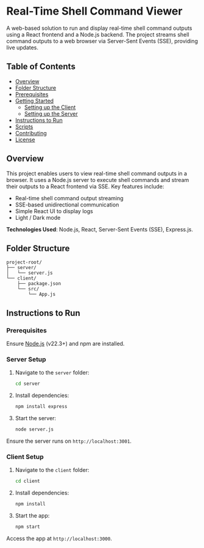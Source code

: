 # Real-Time Shell Command Viewer

A web-based solution to run and display real-time shell command outputs using a React frontend and a Node.js backend. The project streams shell command outputs to a web browser via Server-Sent Events (SSE), providing live updates.

## Table of Contents

- [Overview](#overview)
- [Folder Structure](#folder-structure)
- [Prerequisites](#prerequisites)
- [Getting Started](#getting-started)
  - [Setting up the Client](#setting-up-the-client)
  - [Setting up the Server](#setting-up-the-server)
- [Instructions to Run](#instructions-to-run)
- [Scripts](#scripts)
- [Contributing](#contributing)
- [License](#license)

## Overview

This project enables users to view real-time shell command outputs in a browser. It uses a Node.js server to execute shell commands and stream their outputs to a React frontend via SSE. Key features include:

- Real-time shell command output streaming
- SSE-based unidirectional communication
- Simple React UI to display logs
- Light / Dark mode

**Technologies Used**: Node.js, React, Server-Sent Events (SSE), Express.js.

## Folder Structure

```plaintext
project-root/
├── server/
│   └── server.js
└── client/
    ├── package.json
    └── src/
        └── App.js
```

## Instructions to Run

### Prerequisites

Ensure [Node.js](https://nodejs.org) (v22.3+) and npm are installed.

### Server Setup

1. Navigate to the `server` folder:
   ```bash
   cd server
   ```
2. Install dependencies:
   ```bash
   npm install express
   ```
3. Start the server:
   ```bash
   node server.js
   ```

Ensure the server runs on `http://localhost:3001`.

### Client Setup

1. Navigate to the `client` folder:
   ```bash
   cd client
   ```
2. Install dependencies:
   ```bash
   npm install
   ```
3. Start the app:
   ```bash
   npm start
   ```

Access the app at `http://localhost:3000`.
